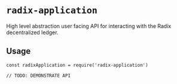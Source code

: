 # `radix-application`

High level abstraction user facing API for interacting with the Radix decentralized ledger.

## Usage

```
const radixApplication = require('radix-application')

// TODO: DEMONSTRATE API
```
